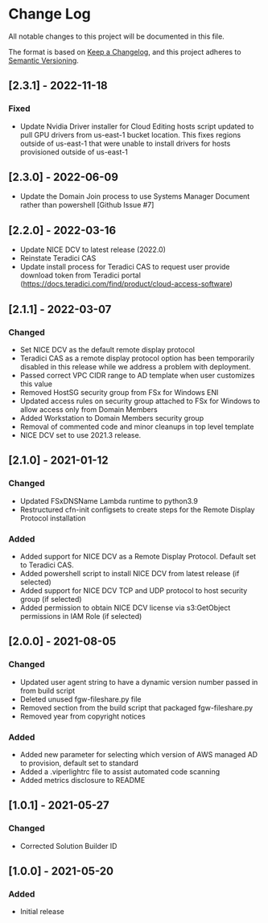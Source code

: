 # Change Log

All notable changes to this project will be documented in this file.

The format is based on [Keep a Changelog](https://keepachangelog.com/en/1.0.0/),
and this project adheres to [Semantic Versioning](https://semver.org/spec/v2.0.0.html).

## [2.3.1] - 2022-11-18
### Fixed 
- Update Nvidia Driver installer for Cloud Editing hosts script updated to pull GPU drivers from us-east-1 bucket location. This fixes regions outside of us-east-1 that were unable to install drivers for hosts provisioned outside of us-east-1


## [2.3.0] - 2022-06-09

- Update the Domain Join process to use Systems Manager Document rather than powershell [Github Issue #7]

## [2.2.0] - 2022-03-16

- Update NICE DCV to latest release (2022.0)
- Reinstate Teradici CAS
- Update install process for Teradici CAS to request user provide download token from Teradici portal (https://docs.teradici.com/find/product/cloud-access-software)

## [2.1.1] - 2022-03-07

### Changed

- Set NICE DCV as the default remote display protocol
- Teradici CAS as a remote display protocol option has been temporarily disabled in this release while we address a problem with deployment.
- Passed correct VPC CIDR range to AD template when user customizes this value
- Removed HostSG security group from FSx for Windows ENI
- Updated access rules on security group attached to FSx for Windows to allow access only from Domain Members
- Added Workstation to Domain Members security group
- Removal of commented code and minor cleanups in top level template
- NICE DCV set to use 2021.3 release. 

## [2.1.0] - 2021-01-12

### Changed

- Updated FSxDNSName Lambda runtime to python3.9
- Restructured cfn-init configsets to create steps for the Remote Display Protocol installation

### Added

- Added support for NICE DCV as a Remote Display Protocol. Default set to Teradici CAS. 
- Added powershell script to install NICE DCV from latest release (if selected)
- Added support for NICE DCV TCP and UDP protocol to host security group (if selected)
- Added permission to obtain NICE DCV license via s3:GetObject permissions in IAM Role (if selected)

## [2.0.0] - 2021-08-05

### Changed

- Updated user agent string to have a dynamic version number passed in from build script
- Deleted unused fgw-fileshare.py file
- Removed section from the build script that packaged fgw-fileshare.py
- Removed year from copyright notices

### Added

- Added new parameter for selecting which version of AWS managed AD to provision, default set to standard
- Added a .viperlightrc file to assist automated code scanning
- Added metrics disclosure to README


## [1.0.1] - 2021-05-27

### Changed

- Corrected Solution Builder ID

## [1.0.0] - 2021-05-20

### Added

- Initial release
